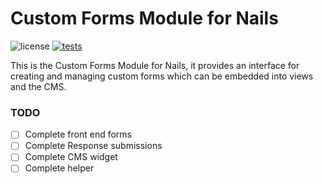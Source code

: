 # Custom Forms Module for Nails

![license](https://img.shields.io/badge/license-MIT-green.svg)
[![tests](https://github.com/nails/module-custom-forms/actions/workflows/build_and_test.yml/badge.svg)](https://github.com/nails/module-custom-forms/actions)

This is the Custom Forms Module for Nails, it provides an interface for creating and managing custom forms which can be embedded into views and the CMS.


### TODO

- [ ] Complete front end forms
- [ ] Complete Response submissions
- [ ] Complete CMS widget
- [ ] Complete helper
